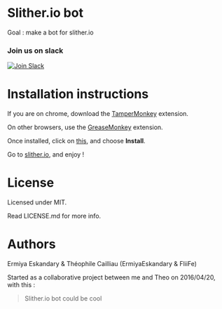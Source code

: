 # Slither.io bot
Goal : make a bot for slither.io

### Join us on slack
[![Join Slack](https://slitherio-bot.herokuapp.com/badge.svg)](https://slitherio-bot.herokuapp.com/)

# Installation instructions

If you are on chrome, download the [TamperMonkey](https://chrome.google.com/webstore/detail/tampermonkey/dhdgffkkebhmkfjojejmpbldmpobfkfo?hl=en) extension.

On other browsers, use the [GreaseMonkey](https://addons.mozilla.org/en-GB/firefox/addon/greasemonkey/) extension.

Once installed, click on [this](https://github.com/ErmiyaEskandary/slither.io-bot/raw/master/bot.user.js), and choose **Install**.

Go to [slither.io](http://slither.io/), and enjoy !

# License

Licensed under MIT.

Read LICENSE.md for more info.

# Authors
Ermiya Eskandary & Théophile Cailliau (ErmiyaEskandary & FliiFe)

Started as a collaborative project between me and Theo on 2016/04/20, with this :
> Slither.io bot could be cool
